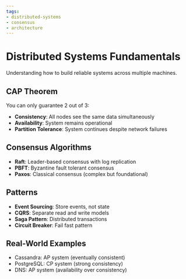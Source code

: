 ```yaml
---
tags:
- distributed-systems
- consensus
- architecture
---
```

# Distributed Systems Fundamentals

Understanding how to build reliable systems across multiple machines.

## CAP Theorem
You can only guarantee 2 out of 3:
- **Consistency**: All nodes see the same data simultaneously
- **Availability**: System remains operational
- **Partition Tolerance**: System continues despite network failures

## Consensus Algorithms
- **Raft**: Leader-based consensus with log replication
- **PBFT**: Byzantine fault tolerant consensus
- **Paxos**: Classical consensus (complex but foundational)

## Patterns
- **Event Sourcing**: Store events, not state
- **CQRS**: Separate read and write models
- **Saga Pattern**: Distributed transactions
- **Circuit Breaker**: Fail fast pattern

## Real-World Examples
- Cassandra: AP system (eventually consistent)
- PostgreSQL: CP system (strong consistency)
- DNS: AP system (availability over consistency)
